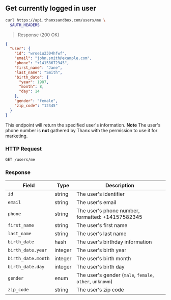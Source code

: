 ## Get currently logged in user

```bash
curl https://api.thanxsandbox.com/users/me \
  $AUTH_HEADERS
```

> Response (200 OK)

```json
{
  "user": {
    "id": "wroeiu2304hfwf",
    "email": "john.smith@example.com",
    "phone": "+14158672345",
    "first_name": "Jane",
    "last_name": "Smith",
    "birth_date": {
      "year": 1987,
      "month": 8,
      "day": 14
    },
    "gender": "female",
    "zip_code": "12345"
  }
}
```

This endpoint will return the specified user's information. **Note** The user's phone
number is **not** gathered by Thanx with the permission to use it for marketing.

### HTTP Request

`GET /users/me`

### Response

Field | Type | Description
----- | ---- | -----------
`id` | string | The user's identifier
`email` | string | The user's email
`phone` | string | The user's phone number, formatted: +14157582345
`first_name` | string | The user's first name
`last_name` | string | The user's last name
`birth_date` | hash | The user's birthday information
`birth_date.year` | integer | The user's birth year
`birth_date.month` | integer | The user's birth month
`birth_date.day` | integer | The user's birth day
`gender` | enum | The user's gender (`male`, `female`, `other`, `unknown`)
`zip_code` | string | The user's zip code
